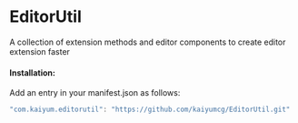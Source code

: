 # EditorUtil
A collection of extension methods and editor components to create editor extension faster

#### Installation:
Add an entry in your manifest.json as follows:
```C#
"com.kaiyum.editorutil": "https://github.com/kaiyumcg/EditorUtil.git"
```